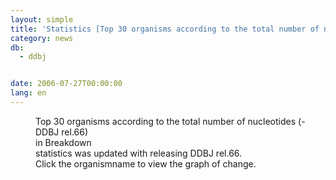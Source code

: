 ```yaml
---
layout: simple
title: 'Statistics [Top 30 organisms according to the total number of nucleotides] Update'
category: news
db:
  - ddbj


date: 2006-07-27T00:00:00
lang: en
---
```


<dd>Top 30 organisms according to the total number of nucleotides (-DDBJ rel.66)<br>in Breakdown<br>statistics was updated with releasing DDBJ rel.66.<br>Click the organismname to view the graph of change.</dd>
